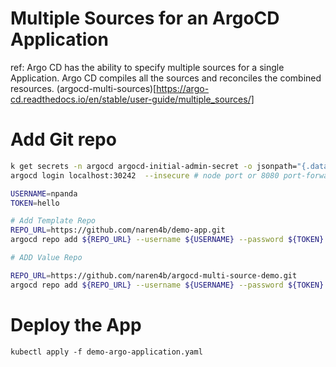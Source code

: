 # Multiple Sources for an ArgoCD Application

ref: Argo CD has the ability to specify multiple sources for a single Application. Argo CD compiles all the sources and reconciles the combined resources. 
(argocd-multi-sources)[https://argo-cd.readthedocs.io/en/stable/user-guide/multiple_sources/]

# Add Git repo

```bash
k get secrets -n argocd argocd-initial-admin-secret -o jsonpath="{.data.password}" | base64 -d
argocd login localhost:30242  --insecure # node port or 8080 port-forward

USERNAME=npanda
TOKEN=hello

# Add Template Repo
REPO_URL=https://github.com/naren4b/demo-app.git
argocd repo add ${REPO_URL} --username ${USERNAME} --password ${TOKEN}

# ADD Value Repo

REPO_URL=https://github.com/naren4b/argocd-multi-source-demo.git
argocd repo add ${REPO_URL} --username ${USERNAME} --password ${TOKEN}
```

# Deploy the App 
```
kubectl apply -f demo-argo-application.yaml
```
